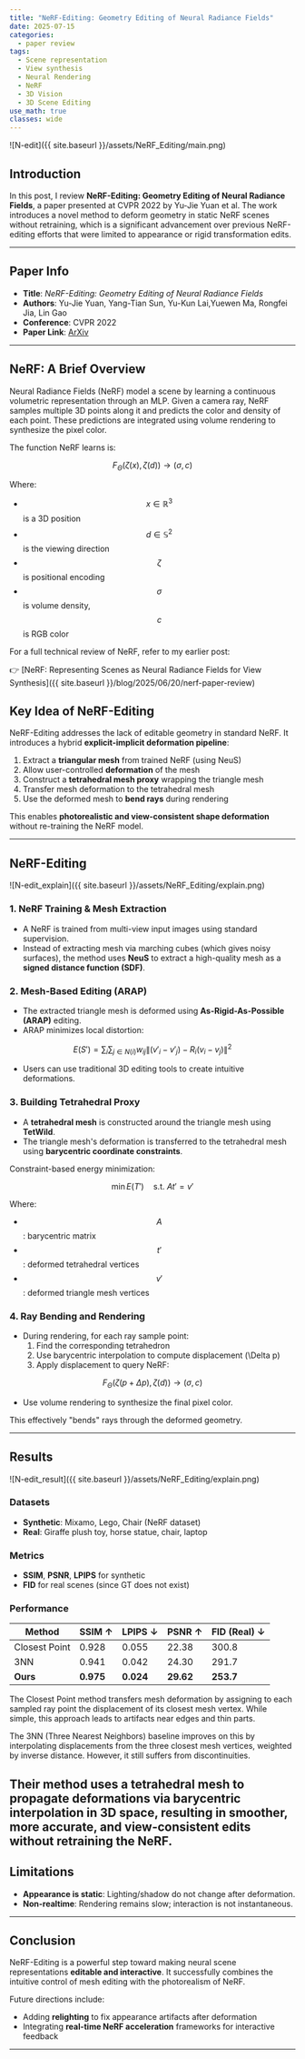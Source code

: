 ```yaml
---
title: "NeRF-Editing: Geometry Editing of Neural Radiance Fields"
date: 2025-07-15
categories:
  - paper review
tags:
  - Scene representation
  - View synthesis
  - Neural Rendering
  - NeRF
  - 3D Vision
  - 3D Scene Editing
use_math: true
classes: wide
---
```



![N-edit]({{ site.baseurl }}/assets/NeRF_Editing/main.png)

## Introduction


In this post, I review **NeRF-Editing: Geometry Editing of Neural Radiance Fields**, a paper presented at CVPR 2022 by Yu-Jie Yuan et al. The work introduces a novel method to deform geometry in static NeRF scenes without retraining, which is a significant advancement over previous NeRF-editing efforts that were limited to appearance or rigid transformation edits.


---

## Paper Info

- **Title**: *NeRF-Editing: Geometry Editing of Neural Radiance Fields*
- **Authors**: Yu-Jie Yuan, Yang-Tian Sun, Yu-Kun Lai,Yuewen Ma, Rongfei Jia, Lin Gao
- **Conference**: CVPR 2022  
- **Paper Link**: [ArXiv](https://arxiv.org/abs/2205.04978)

---
## NeRF: A Brief Overview

Neural Radiance Fields (NeRF) model a scene by learning a continuous volumetric representation through an MLP. Given a camera ray, NeRF samples multiple 3D points along it and predicts the color and density of each point. These predictions are integrated using volume rendering to synthesize the pixel color.

The function NeRF learns is:

$$
F_\Theta(\zeta(x), \zeta(d)) \rightarrow (\sigma, c)
$$


Where:
- $$x \in \mathbb{R}^3$$ is a 3D position
- $$d \in \mathbb{S}^2$$ is the viewing direction
- $$\zeta$$ is positional encoding
- $$\sigma$$ is volume density, $$c$$ is RGB color

For a full technical review of NeRF, refer to my earlier post:

👉 [NeRF: Representing Scenes as Neural Radiance Fields for View Synthesis]({{ site.baseurl }}/blog/2025/06/20/nerf-paper-review)

## Key Idea of NeRF-Editing

NeRF-Editing addresses the lack of editable geometry in standard NeRF. It introduces a hybrid **explicit-implicit deformation pipeline**:

1. Extract a **triangular mesh** from trained NeRF (using NeuS)
2. Allow user-controlled **deformation** of the mesh
3. Construct a **tetrahedral mesh proxy** wrapping the triangle mesh
4. Transfer mesh deformation to the tetrahedral mesh
5. Use the deformed mesh to **bend rays** during rendering

This enables **photorealistic and view-consistent shape deformation** without re-training the NeRF model.

---

## NeRF-Editing

![N-edit_explain]({{ site.baseurl }}/assets/NeRF_Editing/explain.png)

### 1. NeRF Training & Mesh Extraction

- A NeRF is trained from multi-view input images using standard supervision.
- Instead of extracting mesh via marching cubes (which gives noisy surfaces), the method uses **NeuS** to extract a high-quality mesh as a **signed distance function (SDF)**.

### 2. Mesh-Based Editing (ARAP)

- The extracted triangle mesh is deformed using **As-Rigid-As-Possible (ARAP)** editing.
- ARAP minimizes local distortion:

$$
E(S') = \sum_{i} \sum_{j \in N(i)} w_{ij} \| (v'_i - v'_j) - R_i(v_i - v_j) \|^2
$$

- Users can use traditional 3D editing tools to create intuitive deformations.

### 3. Building Tetrahedral Proxy

- A **tetrahedral mesh** is constructed around the triangle mesh using **TetWild**.
- The triangle mesh's deformation is transferred to the tetrahedral mesh using **barycentric coordinate constraints**.

Constraint-based energy minimization:

$$
\min E(T') \quad \text{s.t. } A t' = v'
$$

Where:
- $$A$$: barycentric matrix
- $$t'$$: deformed tetrahedral vertices
- $$v'$$: deformed triangle mesh vertices

### 4. Ray Bending and Rendering

- During rendering, for each ray sample point:
  1. Find the corresponding tetrahedron
  2. Use barycentric interpolation to compute displacement \(\Delta p\)
  3. Apply displacement to query NeRF:

$$
F_\Theta(\zeta(p + \Delta p), \zeta(d)) \rightarrow (\sigma, c)
$$

- Use volume rendering to synthesize the final pixel color.

This effectively "bends" rays through the deformed geometry.

---

## Results

![N-edit_result]({{ site.baseurl }}/assets/NeRF_Editing/explain.png)

### Datasets
- **Synthetic**: Mixamo, Lego, Chair (NeRF dataset)
- **Real**: Giraffe plush toy, horse statue, chair, laptop

### Metrics
- **SSIM**, **PSNR**, **LPIPS** for synthetic
- **FID** for real scenes (since GT does not exist)

### Performance

| Method         | SSIM ↑ | LPIPS ↓ | PSNR ↑ | FID (Real) ↓ |
|----------------|--------|----------|---------|---------------|
| Closest Point | 0.928  | 0.055    | 22.38   | 300.8         |
| 3NN           | 0.941  | 0.042    | 24.30   | 291.7         |
| **Ours**      | **0.975**  | **0.024**    | **29.62**   | **253.7**         |

The Closest Point method transfers mesh deformation by assigning to each sampled ray point the displacement of its closest mesh vertex. While simple, this approach leads to artifacts near edges and thin parts.

The 3NN (Three Nearest Neighbors) baseline improves on this by interpolating displacements from the three closest mesh vertices, weighted by inverse distance. However, it still suffers from discontinuities.

Their method uses a tetrahedral mesh to propagate deformations via barycentric interpolation in 3D space, resulting in smoother, more accurate, and view-consistent edits without retraining the NeRF.
---

## Limitations

- **Appearance is static**: Lighting/shadow do not change after deformation.
- **Non-realtime**: Rendering remains slow; interaction is not instantaneous.

---

## Conclusion

NeRF-Editing is a powerful step toward making neural scene representations **editable and interactive**. It successfully combines the intuitive control of mesh editing with the photorealism of NeRF.

Future directions include:
- Adding **relighting** to fix appearance artifacts after deformation
- Integrating **real-time NeRF acceleration** frameworks for interactive feedback

---
